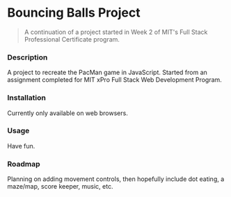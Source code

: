 # Bouncing Balls Project

> A continuation of a project started in Week 2 of MIT's Full Stack Professional Certificate program.

<!--### Status?-->

### Description
A project to recreate the PacMan game in JavaScript. Started from an assignment completed for MIT xPro Full Stack Web Development Program.

### Installation
Currently only available on web browsers.

### Usage
Have fun.

<!--### Support-->

### Roadmap
Planning on adding movement controls, then hopefully include dot eating, a maze/map, score keeper, music, etc.

<!--License-->
<!--### Disclaimer
This is a personal project based on a copyrighted work. I make no profit from this project and it is not available for resale or distribution by any other entity.-->
